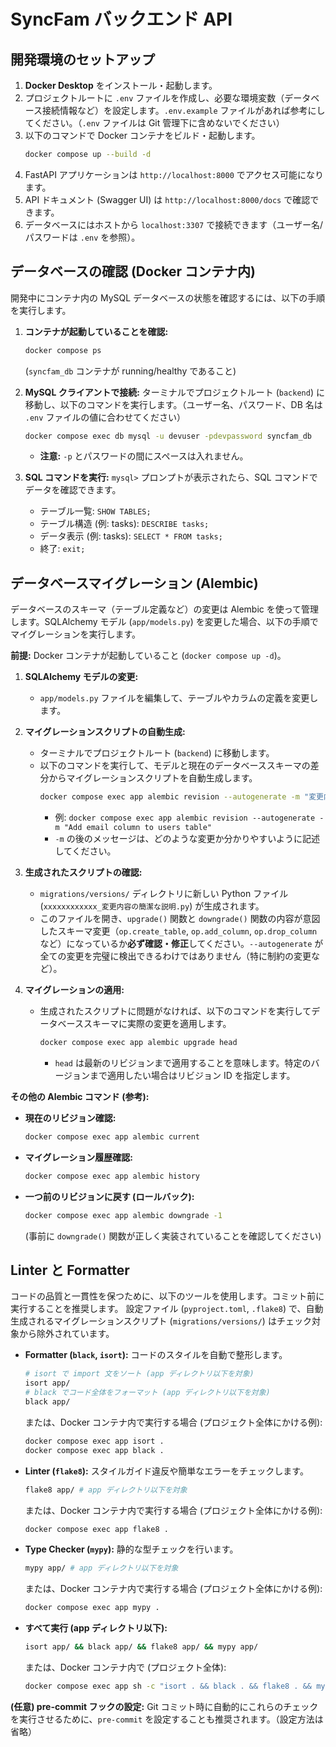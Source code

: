 # SyncFam バックエンド API

## 開発環境のセットアップ

1.  **Docker Desktop** をインストール・起動します。
2.  プロジェクトルートに `.env` ファイルを作成し、必要な環境変数（データベース接続情報など）を設定します。`.env.example` ファイルがあれば参考にしてください。（`.env` ファイルは Git 管理下に含めないでください）
3.  以下のコマンドで Docker コンテナをビルド・起動します。
    ```bash
    docker compose up --build -d
    ```
4.  FastAPI アプリケーションは `http://localhost:8000` でアクセス可能になります。
5.  API ドキュメント (Swagger UI) は `http://localhost:8000/docs` で確認できます。
6.  データベースにはホストから `localhost:3307` で接続できます（ユーザー名/パスワードは `.env` を参照）。

## データベースの確認 (Docker コンテナ内)

開発中にコンテナ内の MySQL データベースの状態を確認するには、以下の手順を実行します。

1.  **コンテナが起動していることを確認:**

    ```bash
    docker compose ps
    ```

    (`syncfam_db` コンテナが running/healthy であること)

2.  **MySQL クライアントで接続:**
    ターミナルでプロジェクトルート (`backend`) に移動し、以下のコマンドを実行します。（ユーザー名、パスワード、DB 名は `.env` ファイルの値に合わせてください）

    ```bash
    docker compose exec db mysql -u devuser -pdevpassword syncfam_db
    ```

    - **注意:** `-p` とパスワードの間にスペースは入れません。

3.  **SQL コマンドを実行:**
    `mysql>` プロンプトが表示されたら、SQL コマンドでデータを確認できます。
    - テーブル一覧: `SHOW TABLES;`
    - テーブル構造 (例: tasks): `DESCRIBE tasks;`
    - データ表示 (例: tasks): `SELECT * FROM tasks;`
    - 終了: `exit;`

## データベースマイグレーション (Alembic)

データベースのスキーマ（テーブル定義など）の変更は Alembic を使って管理します。SQLAlchemy モデル (`app/models.py`) を変更した場合、以下の手順でマイグレーションを実行します。

**前提:** Docker コンテナが起動していること (`docker compose up -d`)。

1.  **SQLAlchemy モデルの変更:**

    - `app/models.py` ファイルを編集して、テーブルやカラムの定義を変更します。

2.  **マイグレーションスクリプトの自動生成:**

    - ターミナルでプロジェクトルート (`backend`) に移動します。
    - 以下のコマンドを実行して、モデルと現在のデータベーススキーマの差分からマイグレーションスクリプトを自動生成します。
      ```bash
      docker compose exec app alembic revision --autogenerate -m "変更内容の簡潔な説明"
      ```
      - 例: `docker compose exec app alembic revision --autogenerate -m "Add email column to users table"`
      - `-m` の後のメッセージは、どのような変更か分かりやすいように記述してください。

3.  **生成されたスクリプトの確認:**

    - `migrations/versions/` ディレクトリに新しい Python ファイル (`xxxxxxxxxxxx_変更内容の簡潔な説明.py`) が生成されます。
    - このファイルを開き、`upgrade()` 関数と `downgrade()` 関数の内容が意図したスキーマ変更（`op.create_table`, `op.add_column`, `op.drop_column` など）になっているか**必ず確認・修正**してください。`--autogenerate` が全ての変更を完璧に検出できるわけではありません（特に制約の変更など）。

4.  **マイグレーションの適用:**
    - 生成されたスクリプトに問題がなければ、以下のコマンドを実行してデータベーススキーマに実際の変更を適用します。
      ```bash
      docker compose exec app alembic upgrade head
      ```
      - `head` は最新のリビジョンまで適用することを意味します。特定のバージョンまで適用したい場合はリビジョン ID を指定します。

**その他の Alembic コマンド (参考):**

- **現在のリビジョン確認:**
  ```bash
  docker compose exec app alembic current
  ```
- **マイグレーション履歴確認:**
  ```bash
  docker compose exec app alembic history
  ```
- **一つ前のリビジョンに戻す (ロールバック):**
  ```bash
  docker compose exec app alembic downgrade -1
  ```
  (事前に `downgrade()` 関数が正しく実装されていることを確認してください)

## Linter と Formatter

コードの品質と一貫性を保つために、以下のツールを使用します。コミット前に実行することを推奨します。
設定ファイル (`pyproject.toml`, `.flake8`) で、自動生成されるマイグレーションスクリプト (`migrations/versions/`) はチェック対象から除外されています。

- **Formatter (`black`, `isort`):** コードのスタイルを自動で整形します。

  ```bash
  # isort で import 文をソート (app ディレクトリ以下を対象)
  isort app/
  # black でコード全体をフォーマット (app ディレクトリ以下を対象)
  black app/
  ```

  または、Docker コンテナ内で実行する場合 (プロジェクト全体にかける例):

  ```bash
  docker compose exec app isort .
  docker compose exec app black .
  ```

- **Linter (`flake8`):** スタイルガイド違反や簡単なエラーをチェックします。

  ```bash
  flake8 app/ # app ディレクトリ以下を対象
  ```

  または、Docker コンテナ内で実行する場合 (プロジェクト全体にかける例):

  ```bash
  docker compose exec app flake8 .
  ```

- **Type Checker (`mypy`):** 静的な型チェックを行います。

  ```bash
  mypy app/ # app ディレクトリ以下を対象
  ```

  または、Docker コンテナ内で実行する場合 (プロジェクト全体にかける例):

  ```bash
  docker compose exec app mypy .
  ```

- **すべて実行 (app ディレクトリ以下):**
  ```bash
  isort app/ && black app/ && flake8 app/ && mypy app/
  ```
  または、Docker コンテナ内で (プロジェクト全体):
  ```bash
  docker compose exec app sh -c "isort . && black . && flake8 . && mypy ."
  ```

**(任意) pre-commit フックの設定:**
Git コミット時に自動的にこれらのチェックを実行させるために、`pre-commit` を設定することも推奨されます。（設定方法は省略）
